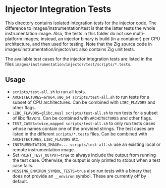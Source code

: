 Injector Integration Tests
==========================

This directory contains isolated integration tests for the injector code.
The difference to images/instrumentation/test is that the latter tests the whole instrumentation image.
Also, the tests in this folder do not use multi-platform images; instead, an injector binary is build (in a container)
per CPU architecture, and then used for testing.
Note that the Zig source code in images/instrumentation/injector/src also contains Zig unit tests.

The available test cases for the injector integration tests are listed in the files
`images/instrumentation/injector/test/scripts/*.tests`.

Usage
-----

* `scripts/test-all.sh` to run all tests.
* `ARCHITECTURES=arm64,x86_64 scripts/test-all.sh` to run tests for a subset of CPU architectures.
  Can be combined with `LIBC_FLAVORS` and other flags.
* `LIBC_FLAVORS=glibc,musl scripts/test-all.sh` to run tests for a subset of libc flavors.
  Can be combined with `ARCHITECTURES` and other flags.
* `TEST_CASES=twice,mapped scripts/test-all.sh` to only run tests cases whose names contain one of the
  provided strings.
  The test cases are listed in the different `scripts/*.tests` files.
  Can be combined with `ARCHITECTURES`, `LIBC_FLAVORS` etc.
* `INSTRUMENTATION_IMAGE=... scripts/test-all.sh` use an existing local or remote instrumentation image.
* Set `PRINT_TEST_OUTPUT=true` to always include the output from running the test case. Otherwise, the output is only
  printed to stdout when a test case fails.
* `MISSING_ENVIRON_SYMBOL_TESTS=true` also run tests with a binary that does not provide an `__environ` symbol.
  These are currently off by default.

